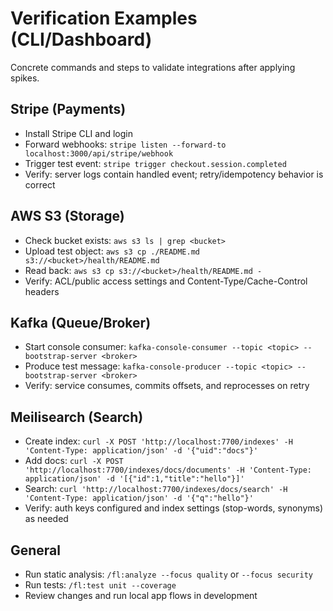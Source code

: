 # Verification Examples (CLI/Dashboard)

Concrete commands and steps to validate integrations after applying spikes.

## Stripe (Payments)
- Install Stripe CLI and login
- Forward webhooks: `stripe listen --forward-to localhost:3000/api/stripe/webhook`
- Trigger test event: `stripe trigger checkout.session.completed`
- Verify: server logs contain handled event; retry/idempotency behavior is correct

## AWS S3 (Storage)
- Check bucket exists: `aws s3 ls | grep <bucket>`
- Upload test object: `aws s3 cp ./README.md s3://<bucket>/health/README.md`
- Read back: `aws s3 cp s3://<bucket>/health/README.md -`
- Verify: ACL/public access settings and Content-Type/Cache-Control headers

## Kafka (Queue/Broker)
- Start console consumer: `kafka-console-consumer --topic <topic> --bootstrap-server <broker>`
- Produce test message: `kafka-console-producer --topic <topic> --bootstrap-server <broker>`
- Verify: service consumes, commits offsets, and reprocesses on retry

## Meilisearch (Search)
- Create index: `curl -X POST 'http://localhost:7700/indexes' -H 'Content-Type: application/json' -d '{"uid":"docs"}'`
- Add docs: `curl -X POST 'http://localhost:7700/indexes/docs/documents' -H 'Content-Type: application/json' -d '[{"id":1,"title":"hello"}]'`
- Search: `curl 'http://localhost:7700/indexes/docs/search' -H 'Content-Type: application/json' -d '{"q":"hello"}'`
- Verify: auth keys configured and index settings (stop-words, synonyms) as needed

## General
- Run static analysis: `/fl:analyze --focus quality` or `--focus security`
- Run tests: `/fl:test unit --coverage`
- Review changes and run local app flows in development

